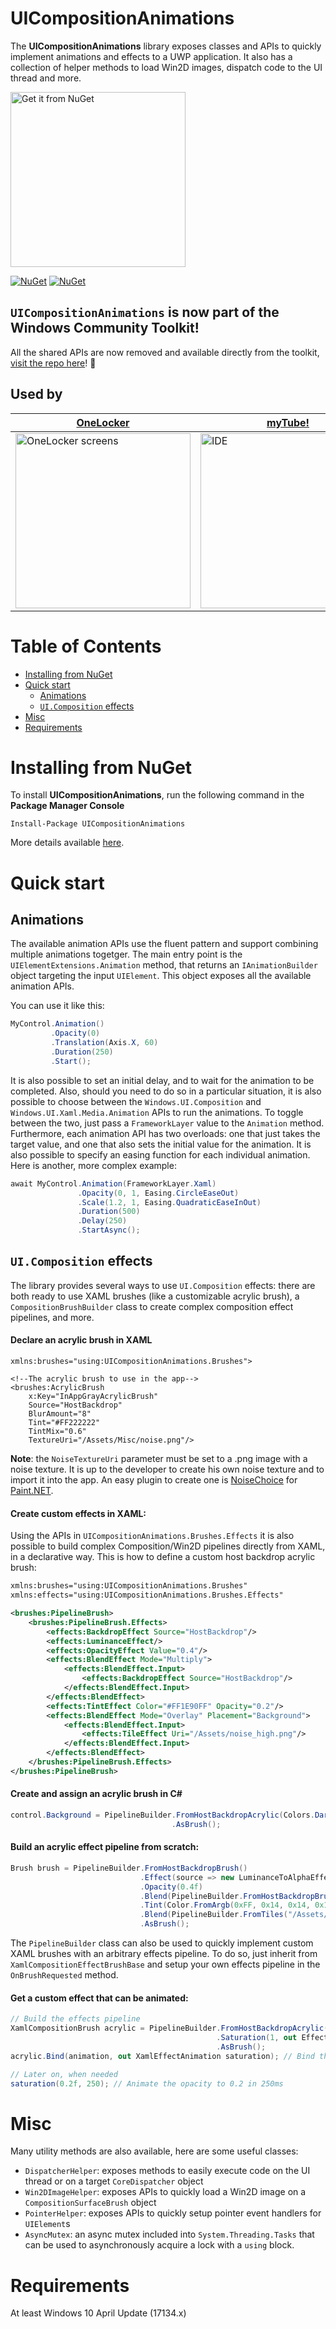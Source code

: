 # UICompositionAnimations

The **UICompositionAnimations** library exposes classes and APIs to quickly implement animations and effects to a UWP application.
It also has a collection of helper methods to load Win2D images, dispatch code to the UI thread and more.

<a href="https://www.nuget.org/packages/UICompositionAnimations/"><img src="https://i.imgur.com/7WcDj71.png" alt="Get it from NuGet" width='280' /></a>

[![NuGet](https://img.shields.io/nuget/v/UICompositionAnimations.svg)](https://www.nuget.org/packages/UICompositionAnimations/) [![NuGet](https://img.shields.io/nuget/dt/UICompositionAnimations.svg)](https://www.nuget.org/stats/packages/UICompositionAnimations?groupby=Version)

## `UICompositionAnimations` is now part of the Windows Community Toolkit!

All the shared APIs are now removed and available directly from the toolkit, [visit the repo here](https://github.com/windows-toolkit/WindowsCommunityToolkit)! 🚀

## Used by

| [**OneLocker**](https://www.microsoft.com/store/apps/9nblggh3t7g3?cid=UICompositionAnimations) | [**myTube!**](https://www.microsoft.com/store/apps/9wzdncrcwf3l?cid=UICompositionAnimations) | [**Brainf\*ck#**](https://www.microsoft.com/store/apps/9nblgggzhvq5?cid=UICompositionAnimations) |
| --- | --- | --- |
| <img src="https://i.imgur.com/i2LgImE.png" alt="OneLocker screens" width='280'/> | <img src="https://i.imgur.com/Rjc3nlY.png" alt="IDE" width='280'/> | <img src="https://i.imgur.com/rdiVWEH.png" alt="IDE" width='280'/> |

# Table of Contents

- [Installing from NuGet](#installing-from-nuget)
- [Quick start](#quick-start)
  - [Animations](#animations) 
  - [`UI.Composition` effects](#uicomposition-effects)
- [Misc](#misc)
- [Requirements](#requirements)

# Installing from NuGet

To install **UICompositionAnimations**, run the following command in the **Package Manager Console**

```
Install-Package UICompositionAnimations
```

More details available [here](https://www.nuget.org/packages/UICompositionAnimations/).

# Quick start

## Animations

The available animation APIs use the fluent pattern and support combining multiple animations togetger. The main entry point is the ` UIElementExtensions.Animation` method, that returns an `IAnimationBuilder` object targeting the input `UIElement`. This object exposes all the available animation APIs.

You can use it like this:

```C#
MyControl.Animation()
         .Opacity(0)
         .Translation(Axis.X, 60)
         .Duration(250)
         .Start();
```

It is also possible to set an initial delay, and to wait for the animation to be completed. Also, should you need to do so in a particular situation, it is also possible to choose between the `Windows.UI.Composition` and `Windows.UI.Xaml.Media.Animation` APIs to run the animations. To toggle between the two, just pass a `FrameworkLayer` value to the `Animation` method. Furthermore, each animation API has two overloads: one that just takes the target value, and one that also sets the initial value for the animation. It is also possible to specify an easing function for each individual animation. Here is another, more complex example:

```C#
await MyControl.Animation(FrameworkLayer.Xaml)
               .Opacity(0, 1, Easing.CircleEaseOut)
               .Scale(1.2, 1, Easing.QuadraticEaseInOut)
               .Duration(500)
               .Delay(250)
               .StartAsync();
```

## `UI.Composition` effects

The library provides several ways to use `UI.Composition` effects: there are both ready to use XAML brushes (like a customizable acrylic brush), a `CompositionBrushBuilder` class to create complex composition effect pipelines, and more.

#### Declare an acrylic brush in XAML

```XAML
xmlns:brushes="using:UICompositionAnimations.Brushes">
  
<!--The acrylic brush to use in the app-->
<brushes:AcrylicBrush
    x:Key="InAppGrayAcrylicBrush"
    Source="HostBackdrop"
    BlurAmount="8"
    Tint="#FF222222"
    TintMix="0.6"
    TextureUri="/Assets/Misc/noise.png"/>
```

**Note**: the `NoiseTextureUri` parameter must be set to a .png image with a noise texture. It is up to the developer to create his own noise texture and to import it into the app. An easy plugin to create one is [NoiseChoice](https://forums.getpaint.net/topic/22500-red-ochre-plug-in-pack-v9-updated-30th-july-2014/) for [Paint.NET](https://www.getpaint.net/).

#### Create custom effects in XAML:

Using the APIs in `UICompositionAnimations.Brushes.Effects` it is also possible to build complex Composition/Win2D pipelines directly from XAML, in a declarative way. This is how to define a custom host backdrop acrylic brush:

```xml
xmlns:brushes="using:UICompositionAnimations.Brushes"
xmlns:effects="using:UICompositionAnimations.Brushes.Effects"

<brushes:PipelineBrush>
    <brushes:PipelineBrush.Effects>
        <effects:BackdropEffect Source="HostBackdrop"/>
        <effects:LuminanceEffect/>
        <effects:OpacityEffect Value="0.4"/>
        <effects:BlendEffect Mode="Multiply">
            <effects:BlendEffect.Input>
                <effects:BackdropEffect Source="HostBackdrop"/>
            </effects:BlendEffect.Input>
        </effects:BlendEffect>
        <effects:TintEffect Color="#FF1E90FF" Opacity="0.2"/>
        <effects:BlendEffect Mode="Overlay" Placement="Background">
            <effects:BlendEffect.Input>
                <effects:TileEffect Uri="/Assets/noise_high.png"/>
            </effects:BlendEffect.Input>
        </effects:BlendEffect>
    </brushes:PipelineBrush.Effects>
</brushes:PipelineBrush>
```

#### Create and assign an acrylic brush in C#

```C#
control.Background = PipelineBuilder.FromHostBackdropAcrylic(Colors.DarkOrange, 0.6f, new Uri("ms-appx:///Assets/noise.png"))
                                    .AsBrush();
```

#### Build an acrylic effect pipeline from scratch:

```C#
Brush brush = PipelineBuilder.FromHostBackdropBrush()
                             .Effect(source => new LuminanceToAlphaEffect { Source = source })
                             .Opacity(0.4f)
                             .Blend(PipelineBuilder.FromHostBackdropBrush(), BlendEffectMode.Multiply)
                             .Tint(Color.FromArgb(0xFF, 0x14, 0x14, 0x14), 0.8f)
                             .Blend(PipelineBuilder.FromTiles("/Assets/noise.png".ToAppxUri()), BlendEffectMode.Overlay, Placement.Background)
                             .AsBrush();
```

The `PipelineBuilder` class can also be used to quickly implement custom XAML brushes with an arbitrary effects pipeline. To do so, just inherit from `XamlCompositionEffectBrushBase` and setup your own effects pipeline in the `OnBrushRequested` method.

#### Get a custom effect that can be animated:

```C#
// Build the effects pipeline
XamlCompositionBrush acrylic = PipelineBuilder.FromHostBackdropAcrylic(Colors.Orange, 0.6f, new Uri("ms-appx:///Assets/noise.png"))
                                              .Saturation(1, out EffectAnimation animation)
                                              .AsBrush();
acrylic.Bind(animation, out XamlEffectAnimation saturation); // Bind the effect animation to the target brush

// Later on, when needed
saturation(0.2f, 250); // Animate the opacity to 0.2 in 250ms
```

# Misc

Many utility methods are also available, here are some useful classes:
- `DispatcherHelper`: exposes methods to easily execute code on the UI thread or on a target `CoreDispatcher` object
- `Win2DImageHelper`: exposes APIs to quickly load a Win2D image on a `CompositionSurfaceBrush` object
- `PointerHelper`: exposes APIs to quickly setup pointer event handlers for `UIElement`s
- `AsyncMutex`: an async mutex included into `System.Threading.Tasks` that can be used to asynchronously acquire a lock with a `using` block.

# Requirements
At least Windows 10 April Update (17134.x)
